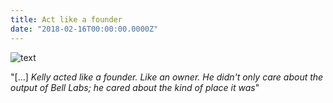 ```yaml
---
title: Act like a founder
date: "2018-02-16T00:00:00.0000Z"
---
```

![text](https://cdn-images-1.medium.com/max/800/1*gKrsZeQyh6DyCEhWgFNdFg.jpeg)

"[…] _Kelly acted like a founder. Like an owner. He didn't only care about the output of Bell Labs; he cared about the kind of place it was_"